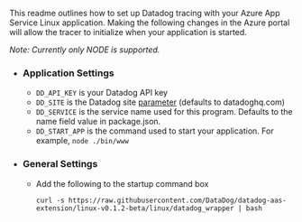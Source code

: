 This readme outlines how to set up Datadog tracing with your Azure App Service Linux application. Making the following changes in the Azure portal will allow the tracer to initialize when your application is started.

_Note: Currently only NODE is supported._

- ### Application Settings
    - `DD_API_KEY` is your Datadog API key 
    - `DD_SITE` is the Datadog site [parameter](https://docs.datadoghq.com/getting_started/site/#access-the-datadog-site) (defaults to datadoghq.com)
    - `DD_SERVICE` is the service name used for this program. Defaults to the name field value in package.json.
    - `DD_START_APP` is the command used to start your application. For example, `node ./bin/www`

- ### General Settings
    - Add the following to the startup command box
    
          curl -s https://raw.githubusercontent.com/DataDog/datadog-aas-extension/linux-v0.1.2-beta/linux/datadog_wrapper | bash
